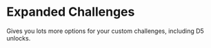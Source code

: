 # Expanded Challenges

Gives you lots more options for your custom challenges, including D5 unlocks.
